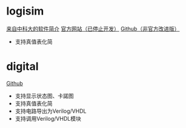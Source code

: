 # logisim
[来自中科大的软件简介](https://vlab.ustc.edu.cn/guide/doc_logisim.html)
[官方网站（已停止开发）](http://www.cburch.com/logisim/download.html)
[Github（非官方改进版）](https://github.com/logisim-evolution/logisim-evolution)
- 支持真值表化简
# digital
[Github](https://github.com/hneemann/Digital)
- 支持显示状态图、卡諾图
- 支持真值表化简
- 支持电路导出为Verilog/VHDL
- 支持调用Verilog/VHDL模块